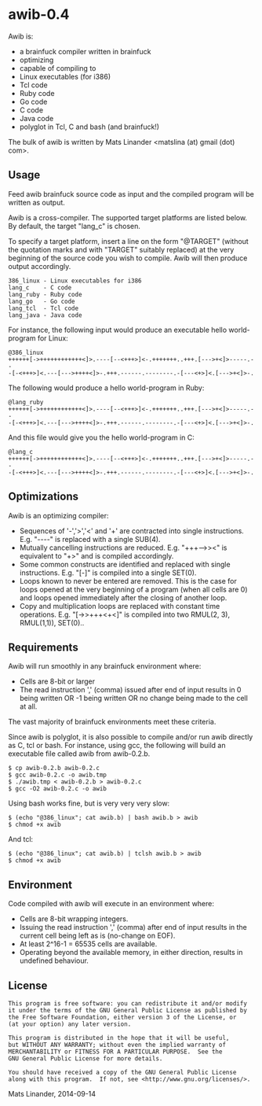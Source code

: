 awib-0.4
========

Awib is:
- a brainfuck compiler written in brainfuck
- optimizing
- capable of compiling to
 - Linux executables (for i386)
 - Tcl code
 - Ruby code
 - Go code
 - C code
 - Java code
- polyglot in Tcl, C and bash (and brainfuck!)

The bulk of awib is written by Mats Linander <matslina (at) gmail (dot) com>.


Usage
-----

Feed awib brainfuck source code as input and the compiled program
will be written as output.

Awib is a cross-compiler. The supported target platforms are
listed below. By default, the target "lang_c" is chosen.

To specify a target platform, insert a line on the form "@TARGET"
(without the quotation marks and with "TARGET" suitably replaced)
at the very beginning of the source code you wish to compile.
Awib will then produce output accordingly.

    386_linux - Linux executables for i386
    lang_c    - C code
    lang_ruby - Ruby code
    lang_go   - Go code
    lang_tcl  - Tcl code
    lang_java - Java code
For instance, the following input would produce an executable hello
world-program for Linux:

    @386_linux
    ++++++[->++++++++++++<]>.----[--<+++>]<-.+++++++..+++.[--->+<]>-----.--
    -[-<+++>]<.---[--->++++<]>-.+++.------.--------.-[---<+>]<.[--->+<]>-.

The following would produce a hello world-program in Ruby:

    @lang_ruby
    ++++++[->++++++++++++<]>.----[--<+++>]<-.+++++++..+++.[--->+<]>-----.--
    -[-<+++>]<.---[--->++++<]>-.+++.------.--------.-[---<+>]<.[--->+<]>-.

And this file would give you the hello world-program in C:

    @lang_c
    ++++++[->++++++++++++<]>.----[--<+++>]<-.+++++++..+++.[--->+<]>-----.--
    -[-<+++>]<.---[--->++++<]>-.+++.------.--------.-[---<+>]<.[--->+<]>-.


Optimizations
-------------

Awib is an optimizing compiler:

-  Sequences of '-','>','<' and '+' are contracted into single
   instructions. E.g. "----" is replaced with a single SUB(4).
-  Mutually cancelling instructions are reduced. E.g. "+++-->><"
   is equivalent to "+>" and is compiled accordingly.
-  Some common constructs are identified and replaced with single
   instructions. E.g. "[-]" is compiled into a single SET(0).
-  Loops known to never be entered are removed. This is the case
   for loops opened at the very beginning of a program (when all
   cells are 0) and loops opened immediately after the closing
   of another loop.
- Copy and multiplication loops are replaced with constant time
  operations. E.g. "[->>+++<+<]" is compiled into two RMUL(2, 3),
  RMUL(1,1)), SET(0)..

Requirements
------------

Awib will run smoothly in any brainfuck environment where:

-  Cells are 8-bit or larger
-  The read instruction ',' (comma) issued after end of
   input results in 0 being written OR -1 being written
   OR no change being made to the cell at all.

The vast majority of brainfuck environments meet these criteria.

Since awib is polyglot, it is also possible to compile and/or run awib
directly as C, tcl or bash. For instance, using gcc, the following
will build an executable file called awib from awib-0.2.b.

    $ cp awib-0.2.b awib-0.2.c
    $ gcc awib-0.2.c -o awib.tmp
    $ ./awib.tmp < awib-0.2.b > awib-0.2.c
    $ gcc -O2 awib-0.2.c -o awib

Using bash works fine, but is very very very slow:

    $ (echo "@386_linux"; cat awib.b) | bash awib.b > awib
    $ chmod +x awib

And tcl:

    $ (echo "@386_linux"; cat awib.b) | tclsh awib.b > awib
    $ chmod +x awib


Environment
-----------

Code compiled with awib will execute in an environment where:

-  Cells are 8-bit wrapping integers.
-  Issuing the read instruction ',' (comma) after
   end of input results in the current cell being
   left as is  (no-change on EOF).
-  At least 2^16-1 = 65535 cells are available.
-  Operating beyond the available memory, in either
   direction, results in undefined behaviour.


License
-------

    This program is free software: you can redistribute it and/or modify
    it under the terms of the GNU General Public License as published by
    the Free Software Foundation, either version 3 of the License, or
    (at your option) any later version.

    This program is distributed in the hope that it will be useful,
    but WITHOUT ANY WARRANTY; without even the implied warranty of
    MERCHANTABILITY or FITNESS FOR A PARTICULAR PURPOSE.  See the
    GNU General Public License for more details.

    You should have received a copy of the GNU General Public License
    along with this program.  If not, see <http://www.gnu.org/licenses/>.


Mats Linander, 2014-09-14
